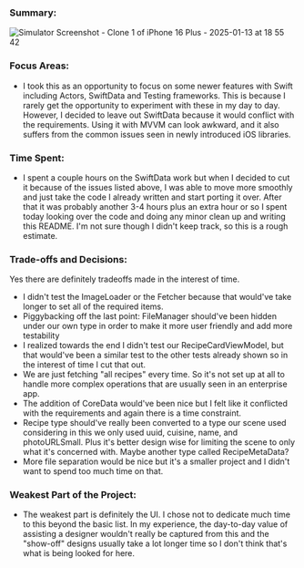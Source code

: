 ### Summary: 
![Simulator Screenshot - Clone 1 of iPhone 16 Plus - 2025-01-13 at 18 55 42](https://github.com/user-attachments/assets/0896521d-dc42-4f85-9781-a8fab877caea)


### Focus Areas:
 - I took this as an opportunity to focus on some newer features with Swift including Actors, SwiftData and Testing frameworks. This is because I rarely get the opportunity to experiment with these in my day to day. However, I decided to leave out SwiftData because it would conflict with the requirements. Using it with MVVM can look awkward, and it also suffers from the common issues seen in newly introduced iOS libraries.

### Time Spent: 
 - I spent a couple hours on the SwiftData work but when I decided to cut it because of the issues listed above, I was able to move more smoothly and just take the code I already written and start porting it over. After that it was probably another 3-4 hours plus an extra hour or so I spent today looking over the code and doing any minor clean up and writing this README. I'm not sure though I didn't keep track, so this is a rough estimate.

### Trade-offs and Decisions:
 Yes there are definitely tradeoffs made in the interest of time. 
 - I didn't test the ImageLoader or the Fetcher because that would've take longer to set all of the required items.
 - Piggybacking off the last point: FileManager should've been hidden under our own type in order to make it more user friendly and add more testability
 - I realized towards the end I didn't test our RecipeCardViewModel, but that would've been a similar test to the other tests already shown so in the interest of time I cut that out.
 - We are just fetching "all recipes" every time. So it's not set up at all to handle more complex operations that are usually seen in an enterprise app.
 - The addition of CoreData would've been nice but I felt like it conflicted with the requirements and again there is a time constraint.
 - Recipe type should've really been converted to a type our scene used considering in this we only used uuid, cuisine, name, and photoURLSmall. Plus it's better design wise for limiting the scene to only what it's concerned with. Maybe another type called RecipeMetaData?
 - More file separation would be nice but it's a smaller project and I didn't want to spend too much time on that.

### Weakest Part of the Project: 

 - The weakest part is definitely the UI. I chose not to dedicate much time to this beyond the basic list. In my experience, the day-to-day value of assisting a designer wouldn't really be captured from this and the "show-off" designs usually take a lot longer time so I don't think that's what is being looked for here.

